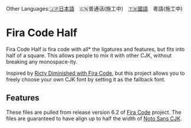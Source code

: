 Other Languages:[🇯🇵日本語](読んで.md)　🇨🇳普通话(施工中)　[🇹🇼國語](看我.md)　粵語(施工中)
# Fira Code Half
Fira Code Half is fira code with all* the ligatures and features, but fits into half of a square.
This allows people to mix it with other CJK, without breaking any monospace-ity.

Inspired by [Ricty Diminished with Fira Code](https://github.com/hakatashi/RictyDiminished-with-FiraCode), but this project allows you to freely choose your own CJK font by setting it as the fallback font.

## Features
These files are pulled from release version 6.2 of [Fira Code](https://github.com/tonsky/FiraCode) project.
The files are guaranteed to have align up to half the width of [Noto Sans CJK](https://github.com/notofonts/noto-cjk).
